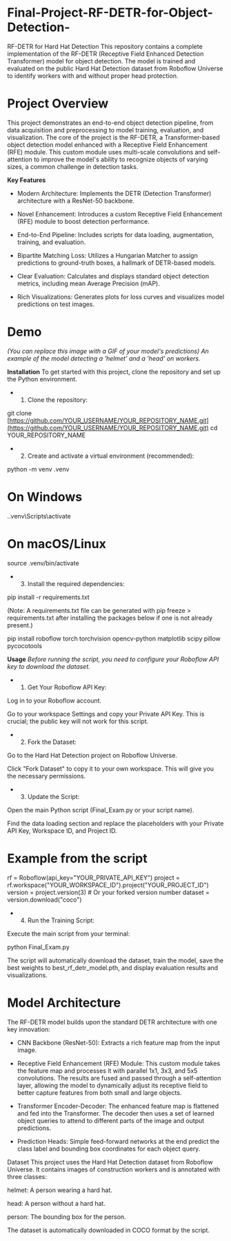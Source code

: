 # Final-Project-RF-DETR-for-Object-Detection-
RF-DETR for Hard Hat Detection
This repository contains a complete implementation of the RF-DETR (Receptive Field Enhanced Detection Transformer) model for object detection. The model is trained and evaluated on the public Hard Hat Detection dataset from Roboflow Universe to identify workers with and without proper head protection.

# Project Overview
This project demonstrates an end-to-end object detection pipeline, from data acquisition and preprocessing to model training, evaluation, and visualization. The core of the project is the RF-DETR, a Transformer-based object detection model enhanced with a Receptive Field Enhancement (RFE) module. This custom module uses multi-scale convolutions and self-attention to improve the model's ability to recognize objects of varying sizes, a common challenge in detection tasks.

**Key Features**
- Modern Architecture: Implements the DETR (Detection Transformer) architecture with a ResNet-50 backbone.

- Novel Enhancement: Introduces a custom Receptive Field Enhancement (RFE) module to boost detection performance.

- End-to-End Pipeline: Includes scripts for data loading, augmentation, training, and evaluation.

- Bipartite Matching Loss: Utilizes a Hungarian Matcher to assign predictions to ground-truth boxes, a hallmark of DETR-based models.

- Clear Evaluation: Calculates and displays standard object detection metrics, including mean Average Precision (mAP).

- Rich Visualizations: Generates plots for loss curves and visualizes model predictions on test images.

# Demo
_(You can replace this image with a GIF of your model's predictions)_
_An example of the model detecting a 'helmet' and a 'head' on workers._


**Installation**
To get started with this project, clone the repository and set up the Python environment.

- 1. Clone the repository:

git clone [https://github.com/YOUR_USERNAME/YOUR_REPOSITORY_NAME.git](https://github.com/YOUR_USERNAME/YOUR_REPOSITORY_NAME.git)
cd YOUR_REPOSITORY_NAME

- 2. Create and activate a virtual environment (recommended):

python -m venv .venv
# On Windows
.\.venv\Scripts\activate
# On macOS/Linux
source .venv/bin/activate

- 3. Install the required dependencies:

pip install -r requirements.txt

(Note: A requirements.txt file can be generated with pip freeze > requirements.txt after installing the packages below if one is not already present.)

pip install roboflow torch torchvision opencv-python matplotlib scipy pillow pycocotools

**Usage**
_Before running the script, you need to configure your Roboflow API key to download the dataset._

- 1. Get Your Roboflow API Key:

Log in to your Roboflow account.

Go to your workspace Settings and copy your Private API Key. This is crucial; the public key will not work for this script.

- 2. Fork the Dataset:

Go to the Hard Hat Detection project on Roboflow Universe.

Click "Fork Dataset" to copy it to your own workspace. This will give you the necessary permissions.

- 3. Update the Script:

Open the main Python script (Final_Exam.py or your script name).

Find the data loading section and replace the placeholders with your Private API Key, Workspace ID, and Project ID.

# Example from the script
rf = Roboflow(api_key="YOUR_PRIVATE_API_KEY")
project = rf.workspace("YOUR_WORKSPACE_ID").project("YOUR_PROJECT_ID")
version = project.version(3) # Or your forked version number
dataset = version.download("coco")

- 4. Run the Training Script:

Execute the main script from your terminal:

python Final_Exam.py

The script will automatically download the dataset, train the model, save the best weights to best_rf_detr_model.pth, and display evaluation results and visualizations.

# Model Architecture
The RF-DETR model builds upon the standard DETR architecture with one key innovation:

- CNN Backbone (ResNet-50): Extracts a rich feature map from the input image.

- Receptive Field Enhancement (RFE) Module: This custom module takes the feature map and processes it with parallel 1x1, 3x3, and 5x5 convolutions. The results are fused and passed through a self-attention layer, allowing the model to dynamically adjust its receptive field to better capture features from both small and large objects.

- Transformer Encoder-Decoder: The enhanced feature map is flattened and fed into the Transformer. The decoder then uses a set of learned object queries to attend to different parts of the image and output predictions.

- Prediction Heads: Simple feed-forward networks at the end predict the class label and bounding box coordinates for each object query.

Dataset
This project uses the Hard Hat Detection dataset from Roboflow Universe. It contains images of construction workers and is annotated with three classes:

helmet: A person wearing a hard hat.

head: A person without a hard hat.

person: The bounding box for the person.

The dataset is automatically downloaded in COCO format by the script.
